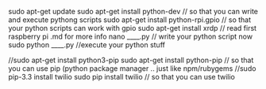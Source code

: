 sudo apt-get update
sudo apt-get install python-dev // so that you can write and execute pythong scripts
sudo apt-get install python-rpi.gpio // so that your python scripts can work with gpio
sudo apt-get install xrdp // read first raspberry pi .md for more info
nano ____.py // write your python script now 
sudo python ____.py //execute your python stuff

//sudo apt-get install python3-pip 
sudo apt-get install python-pip // so that you can use pip (python package manager .. just like npm/rubygems
//sudo pip-3.3 install twilio
sudo pip install twilio // so that you can use twilio


